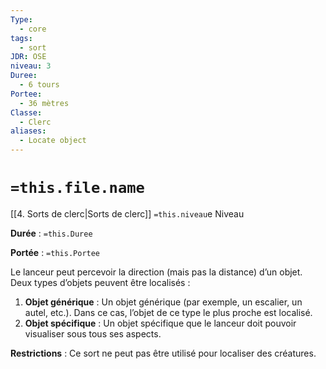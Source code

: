 ```yaml
---
Type:
  - core
tags:
  - sort
JDR: OSE
niveau: 3
Duree:
  - 6 tours
Portee:
  - 36 mètres
Classe:
  - Clerc
aliases:
  - Locate object
---
```

# `=this.file.name`  

[[4. Sorts de clerc|Sorts de clerc]] `=this.niveau`e Niveau

**Durée** : `=this.Duree`

**Portée** : `=this.Portee`

Le lanceur peut percevoir la direction (mais pas la distance) d’un objet. Deux types d’objets peuvent être localisés :

1. **Objet générique** : Un objet générique (par exemple, un escalier, un autel, etc.). Dans ce cas, l’objet de ce type le plus proche est localisé.
2. **Objet spécifique** : Un objet spécifique que le lanceur doit pouvoir visualiser sous tous ses aspects.

**Restrictions** : Ce sort ne peut pas être utilisé pour localiser des créatures.
